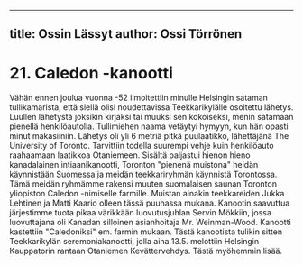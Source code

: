 
---
title: Ossin Lässyt
author: Ossi Törrönen
---

    
# 21. Caledon -kanootti

Vähän ennen joulua vuonna -52 ilmoitettiin minulle Helsingin sataman tullikamarista, että siellä olisi 
noudettavissa Teekkarikylälle osoitettu lähetys. Luullen lähetystä joksikin kirjaksi tai muuksi sen 
kokoiseksi, menin satamaan pienellä henkilöautolla. Tullimiehen naama vetäytyi hymyyn, kun hän 
opasti minut makasiiniin. Lähetys oli yli 6 metriä pitkä puulaatikko, lähettäjänä The University of 
Toronto. Tarvittiin todella suurempi vehje kuin henkilöauto raahaamaan laatikkoa Otaniemeen. Sisältä 
paljastui hienon hieno kanadalainen intiaanikanootti, Toronton "pienenä muistona" heidän käynnistään 
Suomessa ja meidän teekkariryhmän käynnistä Torontossa. Tämä meidän ryhmämme rakensi muuten 
suomalaisen saunan Toronton yliopiston Caledon -nimiselle farmille. Muistan ainakin teekkareiden 
Jukka Lehtinen ja Matti Kaario olleen tässä puuhassa mukana. Kanootin saavuttua järjestimme tuota 
pikaa värikkään luovutusjuhlan Servin Mökkiin, jossa luovuttajana oli Kanadan silloinen asianhoitaja 
Mr. Weinman-Wood. Kanootti kastettiin "Caledoniksi" em. farmin mukaan. Tästä kanootista tulikin 
sitten Teekkarikylän seremoniakanootti, jolla aina 13.5. melottiin Helsingin Kauppatorin rantaan 
Otaniemen Kevättervehdys. Tästä myöhemmin lisää.
